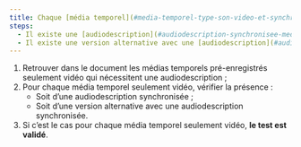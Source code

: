 ```yaml
---
title: Chaque [média temporel](#media-temporel-type-son-video-et-synchronise) pré-enregistré seulement vidéo vérifie-t-il, si nécessaire, une de ces conditions (hors cas particuliers) ?
steps:
  - Il existe une [audiodescription](#audiodescription-synchronisee-media-temporel) synchronisée ;
  - Il existe une version alternative avec une [audiodescription](#audiodescription-synchronisee-media-temporel) synchronisée.
---
```


1. Retrouver dans le document les médias temporels pré-enregistrés seulement vidéo qui nécessitent une audiodescription ;
2. Pour chaque média temporel seulement vidéo, vérifier la présence :
   - Soit d’une audiodescription synchronisée ;
   - Soit d’une version alternative avec une audiodescription synchronisée.
3. Si c’est le cas pour chaque média temporel seulement vidéo, **le test est validé**.
